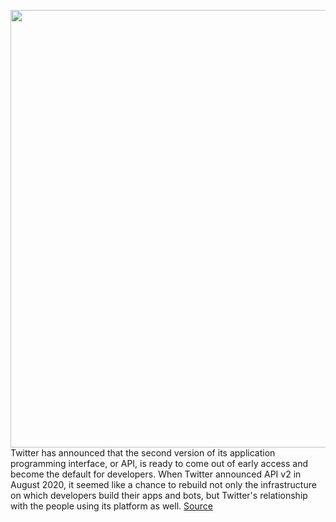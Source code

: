 <img src='https://cdn.vox-cdn.com/thumbor/ogpY8SQnhJxyMxnDWM5MFqvYjiw=/0x0:2040x1360/1200x675/filters:focal(857x517:1183x843)/cdn.vox-cdn.com/uploads/chorus_image/image/70145566/acastro_180827_1777_0002.0.jpg' width='700px' /><br/>
Twitter has announced that the second version of its application programming interface, or API, is ready to come out of early access and become the default for developers. When Twitter announced API v2 in August 2020, it seemed like a chance to rebuild not only the infrastructure on which developers build their apps and bots, but Twitter's relationship with the people using its platform as well.
<a href='https://www.theverge.com/2021/11/15/22779149/twitter-api-version-2-official-decentralized'> Source <a/>